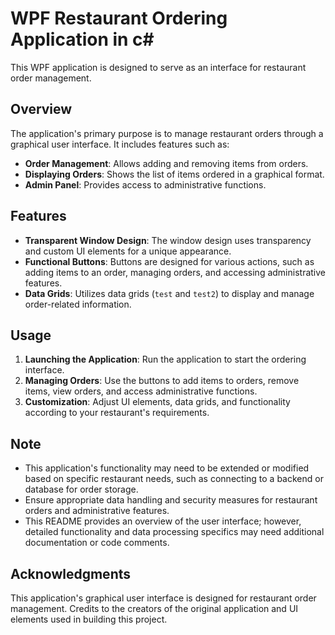 # WPF Restaurant Ordering Application in c#

This WPF application is designed to serve as an interface for restaurant order management.

## Overview

The application's primary purpose is to manage restaurant orders through a graphical user interface. It includes features such as:

- **Order Management**: Allows adding and removing items from orders.
- **Displaying Orders**: Shows the list of items ordered in a graphical format.
- **Admin Panel**: Provides access to administrative functions.

## Features

- **Transparent Window Design**: The window design uses transparency and custom UI elements for a unique appearance.
- **Functional Buttons**: Buttons are designed for various actions, such as adding items to an order, managing orders, and accessing administrative features.
- **Data Grids**: Utilizes data grids (`test` and `test2`) to display and manage order-related information.

## Usage

1. **Launching the Application**: Run the application to start the ordering interface.
2. **Managing Orders**: Use the buttons to add items to orders, remove items, view orders, and access administrative functions.
3. **Customization**: Adjust UI elements, data grids, and functionality according to your restaurant's requirements.

## Note

- This application's functionality may need to be extended or modified based on specific restaurant needs, such as connecting to a backend or database for order storage.
- Ensure appropriate data handling and security measures for restaurant orders and administrative features.
- This README provides an overview of the user interface; however, detailed functionality and data processing specifics may need additional documentation or code comments.

## Acknowledgments

This application's graphical user interface is designed for restaurant order management. Credits to the creators of the original application and UI elements used in building this project.
